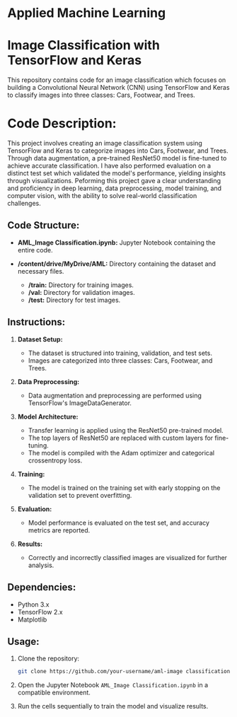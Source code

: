 # Applied Machine Learning
# Image Classification with TensorFlow and Keras

This repository contains code for an image classification which focuses on building a Convolutional Neural Network (CNN) using TensorFlow and Keras to classify images into three classes: Cars, Footwear, and Trees.

# Code Description:
This project involves creating an image classification system using TensorFlow and Keras to categorize images into Cars, Footwear, and Trees. Through data augmentation, a pre-trained ResNet50 model is fine-tuned to achieve accurate classification. I have also performed evaluation on a distinct test set which validated the model's performance, yielding insights through visualizations. Peforming this project gave a clear understanding and proficiency in deep learning, data preprocessing, model training, and computer vision, with the ability to solve real-world classification challenges.

## Code Structure:

- **AML_Image Classification.ipynb:** Jupyter Notebook containing the entire code.
  
- **/content/drive/MyDrive/AML:** Directory containing the dataset and necessary files.

    - **/train:** Directory for training images.
    - **/val:** Directory for validation images.
    - **/test:** Directory for test images.

## Instructions:

1. **Dataset Setup:**
    - The dataset is structured into training, validation, and test sets.
    - Images are categorized into three classes: Cars, Footwear, and Trees.

2. **Data Preprocessing:**
    - Data augmentation and preprocessing are performed using TensorFlow's ImageDataGenerator.

3. **Model Architecture:**
    - Transfer learning is applied using the ResNet50 pre-trained model.
    - The top layers of ResNet50 are replaced with custom layers for fine-tuning.
    - The model is compiled with the Adam optimizer and categorical crossentropy loss.

4. **Training:**
    - The model is trained on the training set with early stopping on the validation set to prevent overfitting.

5. **Evaluation:**
    - Model performance is evaluated on the test set, and accuracy metrics are reported.

6. **Results:**
    - Correctly and incorrectly classified images are visualized for further analysis.

## Dependencies:

- Python 3.x
- TensorFlow 2.x
- Matplotlib

## Usage:

1. Clone the repository:

    ```bash
    git clone https://github.com/your-username/aml-image classification.git
    ```

2. Open the Jupyter Notebook `AML_Image Classification.ipynb` in a compatible environment.

3. Run the cells sequentially to train the model and visualize results.
